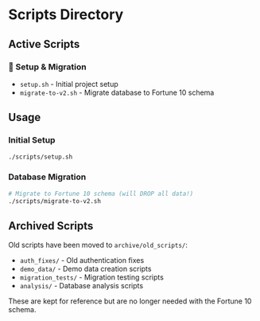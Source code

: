 # Scripts Directory

## Active Scripts

### 🚀 Setup & Migration
- `setup.sh` - Initial project setup
- `migrate-to-v2.sh` - Migrate database to Fortune 10 schema

## Usage

### Initial Setup
```bash
./scripts/setup.sh
```

### Database Migration
```bash
# Migrate to Fortune 10 schema (will DROP all data!)
./scripts/migrate-to-v2.sh
```

## Archived Scripts

Old scripts have been moved to `archive/old_scripts/`:
- `auth_fixes/` - Old authentication fixes
- `demo_data/` - Demo data creation scripts
- `migration_tests/` - Migration testing scripts
- `analysis/` - Database analysis scripts

These are kept for reference but are no longer needed with the Fortune 10 schema.